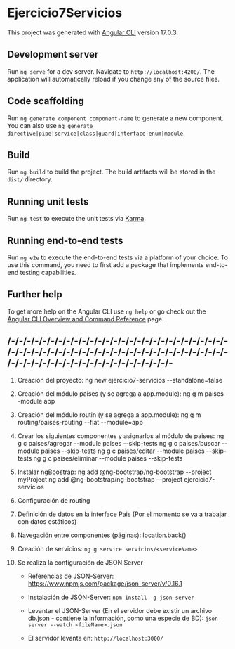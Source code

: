 # Ejercicio7Servicios

This project was generated with [Angular CLI](https://github.com/angular/angular-cli) version 17.0.3.

## Development server

Run `ng serve` for a dev server. Navigate to `http://localhost:4200/`. The application will automatically reload if you change any of the source files.

## Code scaffolding

Run `ng generate component component-name` to generate a new component. You can also use `ng generate directive|pipe|service|class|guard|interface|enum|module`.

## Build

Run `ng build` to build the project. The build artifacts will be stored in the `dist/` directory.

## Running unit tests

Run `ng test` to execute the unit tests via [Karma](https://karma-runner.github.io).

## Running end-to-end tests

Run `ng e2e` to execute the end-to-end tests via a platform of your choice. To use this command, you need to first add a package that implements end-to-end testing capabilities.

## Further help

To get more help on the Angular CLI use `ng help` or go check out the [Angular CLI Overview and Command Reference](https://angular.io/cli) page.



## /-/-/-/-/-/-/-/-/-/-/-/-/-/-/-/-/-/-/-/-/-/-/-/-/-/-/-/-/-/-/-/-/-/-/-/-/-/-/-/-/-/-/-/-/-/-/-/-/-/-/-/-/-/-/-/-/-/-/-/-/-/-/-/-/-/-/-/-/-/-/-/-/-/-/-/-/-
1. Creación del proyecto:                                             ng new ejercicio7-servicios --standalone=false
2. Creación del módulo paises (y se agrega a app.module):             ng g m paises --module app
3. Creación del módulo routin (y se agrega a app.module):             ng g m routing/paises-routing --flat --module=app
4. Crear los siguientes componentes y asignarlos al módulo de paises: ng g c paises/agregar --module paises --skip-tests
                                                                      ng g c paises/buscar --module paises --skip-tests
                                                                      ng g c paises/editar --module paises --skip-tests
                                                                      ng g c paises/eliminar --module paises --skip-tests 

5. Instalar ngBoostrap: ng add @ng-bootstrap/ng-bootstrap --project myProject 
                        ng add @ng-bootstrap/ng-bootstrap --project ejercicio7-servicios

6. Configuración de routing
7. Definición de datos en la interface Pais (Por el momento se va a trabajar con datos estáticos)
8. Navegación entre componentes (páginas): location.back() 
9. Creación de servicios: `ng g service servicios/<serviceName>`
10. Se realiza la configuración de JSON Server 
    * Referencias de JSON-Server: https://www.npmjs.com/package/json-server/v/0.16.1
    * Instalación de JSON-Server: `npm install -g json-server`
    * Levantar el JSON-Server (En el servidor debe existir un archivo db.json - contiene la información, como una especie de BD): 
      `json-server --watch <fileName>.json`

    * El servidor levanta en: `http://localhost:3000/`